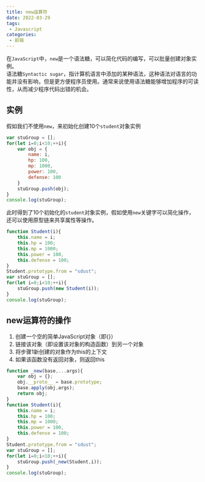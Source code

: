```yaml
---
title: new运算符
date: 2022-03-29
tags:
 - Javascript
categories:
 - 前端
---  
```


在`JavaScript`中，`new`是一个语法糖，可以简化代码的编写，可以批量创建对象实例。  
语法糖`Syntactic sugar`，指计算机语言中添加的某种语法，这种语法对语言的功能并没有影响，但是更方便程序员使用。通常来说使用语法糖能够增加程序的可读性，从而减少程序代码出错的机会。  
## 实例
假如我们不使用`new`，来初始化创建10个`student`对象实例

```javascript
var stuGroup = [];
for(let i=0;i<10;++i){
    var obj = {
        name: i,
        hp: 100,
        mp: 1000,
        power: 100,
        defense: 100
    }
    stuGroup.push(obj);
}
console.log(stuGroup);
```
此时得到了10个初始化的`student`对象实例，假如使用`new`关键字可以简化操作，还可以使用原型链来共享属性等操作。

```javascript
function Student(i){
    this.name = i;
    this.hp = 100;
    this.mp = 1000;
    this.power = 100,
    this.defense = 100;
}
Student.prototype.from = "sdust";
var stuGroup = [];
for(let i=0;i<10;++i){
    stuGroup.push(new Student(i));
}
console.log(stuGroup);
```

## new运算符的操作
1. 创建一个空的简单JavaScript对象（即{}）  
2. 链接该对象（即设置该对象的构造函数）到另一个对象   
3. 将步骤1新创建的对象作为this的上下文  
4. 如果该函数没有返回对象，则返回this  

```javascript
function _new(base,...args){
    var obj = {};
    obj.__proto__ = base.prototype;
    base.apply(obj,args);
    return obj;
}
function Student(i){
    this.name = i;
    this.hp = 100;
    this.mp = 1000;
    this.power = 100,
    this.defense = 100;
}
Student.prototype.from = "sdust";
var stuGroup = [];
for(let i=0;i<10;++i){
    stuGroup.push(_new(Student,i));
}
console.log(stuGroup);
```